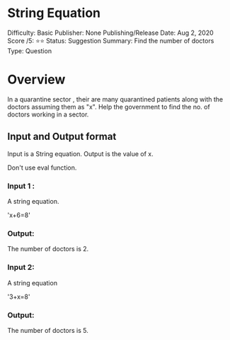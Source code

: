 # String Equation

Difficulty: Basic
Publisher: None
Publishing/Release Date: Aug 2, 2020
Score /5: ⭐️⭐️
Status: Suggestion
Summary: Find the number of doctors
Type: Question

# Overview

In a quarantine sector , their are many quarantined patients along with the doctors assuming them as "x". Help the government to find the no. of doctors working in a sector.

## Input and Output format

Input is a String equation. Output is the value of x.

Don't use eval function.

### Input 1 :

A string equation.

'x+6=8'

### Output:

The number of doctors is 2.

### Input 2:

A string equation

'3+x=8'

### Output:

The number of doctors is 5.
